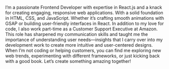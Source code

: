 I’m a passionate Frontend Developer with expertise in React.js and a knack for creating engaging, responsive web applications. With a solid foundation in HTML, CSS, and JavaScript. Whether it’s crafting smooth animations with GSAP or building user-friendly interfaces in React. In addition to my love for code, I also work part-time as a Customer Support Executive at Amazon. This role has sharpened my communication skills and taught me the importance of understanding user needs—insights that I carry over into my development work to create more intuitive and user-centered designs. When I’m not coding or helping customers, you can find me exploring new web trends, experimenting with different frameworks, or just kicking back with a good book. Let’s create something amazing together!


